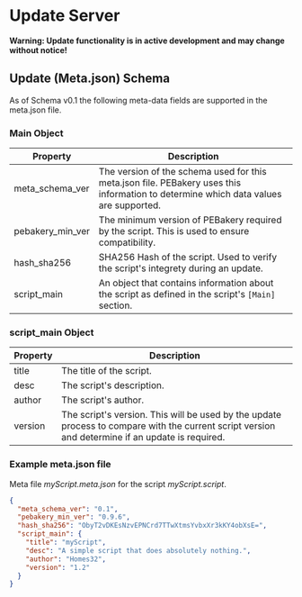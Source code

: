 # Update Server

**Warning: Update functionality is in active development and may change without notice!**

## Update (Meta.json) Schema

As of Schema v0.1 the following meta-data fields are supported in the meta.json file.

### Main Object

| Property| Description |
| --- | --- |
| meta_schema_ver | The version of the schema used for this meta.json file. PEBakery uses this information to determine which data values are supported. |
| pebakery_min_ver | The minimum version of PEBakery required by the script. This is used to ensure compatibility. |
| hash_sha256 | SHA256 Hash of the script. Used to verify the script's integrety during an update. |
| script_main | An object that contains information about the script as defined in the script's `[Main]` section.

### script_main Object

| Property| Description |
| --- | --- |
| title | The title of the script. |
| desc | The script's description. |
| author | The script's author. |
| version | The script's version. This will be used by the update process to compare with the current script version and determine if an update is required. |

### Example meta.json file

Meta file *myScript.meta.json* for the script *myScript.script*.


```json
{
  "meta_schema_ver": "0.1",
  "pebakery_min_ver": "0.9.6",
  "hash_sha256": "ObyT2vDKEsNzvEPNCrd7TTwXtmsYvbxXr3kKY4obXsE=",
  "script_main": {
    "title": "myScript",
    "desc": "A simple script that does absolutely nothing.",
    "author": "Homes32",
    "version": "1.2"
  }
}
```

